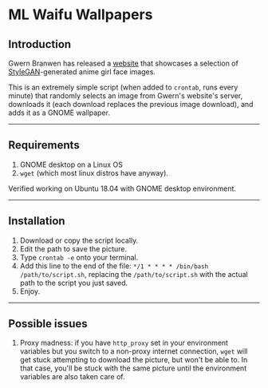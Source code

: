# ML Waifu Wallpapers

## Introduction

Gwern Branwen has released a [website](https://www.thiswaifudoesnotexist.net/index.html) that showcases a selection of [StyleGAN](https://github.com/NVlabs/stylegan)-generated anime girl face images.

This is an extremely simple script (when added to `crontab`, runs every minute) that randomly selects an image from Gwern's website's server, downloads it (each download replaces the previous image download), and adds it as a GNOME wallpaper.

---

## Requirements

1. GNOME desktop on a Linux OS
2. `wget` (which most linux distros have anyway).

Verified working on Ubuntu 18.04 with GNOME desktop environment.

---

## Installation

1. Download or copy the script locally.
2. Edit the path to save the picture.
2. Type `crontab -e` onto your terminal.
3. Add this line to the end of the file: `*/1 * * * * /bin/bash /path/to/script.sh`, replacing the `/path/to/script.sh` with the actual path to the script you just saved.
4. Enjoy.

---

## Possible issues

1. Proxy madness: if you have `http_proxy` set in your environment variables but you switch to a non-proxy internet connection, `wget` will get stuck attempting to download the picture, but won't be able to. In that case, you'll be stuck with the same picture until the environment variables are also taken care of.

